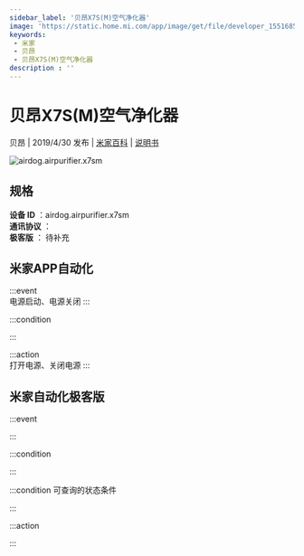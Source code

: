 ```yaml
---
sidebar_label: '贝昂X7S(M)空气净化器'
image: 'https://static.home.mi.com/app/image/get/file/developer_1551685880g8pcnvnu.png'
keywords: 
 - 米家
 - 贝昂
 - 贝昂X7S(M)空气净化器
description : ''
---
```

# 贝昂X7S(M)空气净化器

贝昂 | 2019/4/30 发布 | [米家百科](https://home.mi.com/webapp/content/baike/product/index.html?model=airdog.airpurifier.x7sm) | [说明书](https://home.mi.com/views/introduction.html?model=airdog.airpurifier.x7sm&region=cn)

![airdog.airpurifier.x7sm](https://static.home.mi.com/app/image/get/file/developer_1551685880g8pcnvnu.png)

## 规格  
> 
**设备 ID** ：airdog.airpurifier.x7sm  
**通讯协议** ：  
**极客版**  ： 待补充 


## 米家APP自动化  

:::event  
电源启动、电源关闭
:::

:::condition  

:::

:::action   
打开电源、关闭电源
:::

## 米家自动化极客版  

:::event  

:::

:::condition  

:::

:::condition 可查询的状态条件  

:::

:::action  

:::

        
